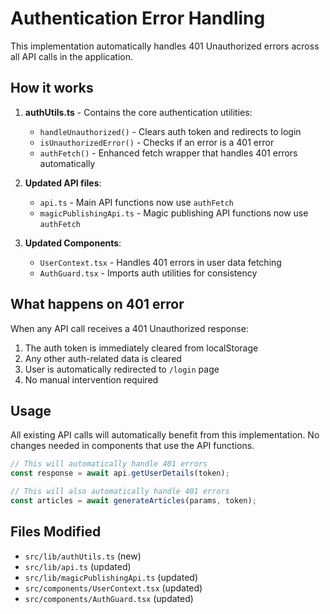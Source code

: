 # Authentication Error Handling

This implementation automatically handles 401 Unauthorized errors across all API calls in the application.

## How it works

1. **authUtils.ts** - Contains the core authentication utilities:
   - `handleUnauthorized()` - Clears auth token and redirects to login
   - `isUnauthorizedError()` - Checks if an error is a 401 error
   - `authFetch()` - Enhanced fetch wrapper that handles 401 errors automatically

2. **Updated API files**:
   - `api.ts` - Main API functions now use `authFetch`
   - `magicPublishingApi.ts` - Magic publishing API functions now use `authFetch`

3. **Updated Components**:
   - `UserContext.tsx` - Handles 401 errors in user data fetching
   - `AuthGuard.tsx` - Imports auth utilities for consistency

## What happens on 401 error

When any API call receives a 401 Unauthorized response:

1. The auth token is immediately cleared from localStorage
2. Any other auth-related data is cleared
3. User is automatically redirected to `/login` page
4. No manual intervention required

## Usage

All existing API calls will automatically benefit from this implementation. No changes needed in components that use the API functions.

```typescript
// This will automatically handle 401 errors
const response = await api.getUserDetails(token);

// This will also automatically handle 401 errors  
const articles = await generateArticles(params, token);
```

## Files Modified

- `src/lib/authUtils.ts` (new)
- `src/lib/api.ts` (updated)
- `src/lib/magicPublishingApi.ts` (updated)
- `src/components/UserContext.tsx` (updated)
- `src/components/AuthGuard.tsx` (updated)